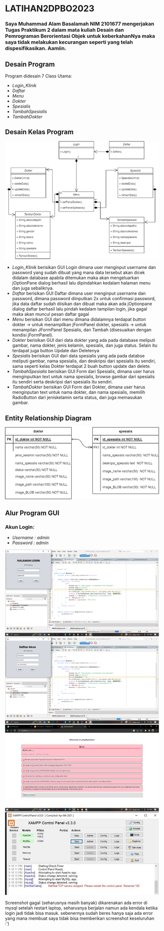 # LATIHAN2DPBO2023
### Saya Muhammad Alam Basalamah NIM 2101677 mengerjakan Tugas Praktikum 2 dalam mata kuliah Desain dan Pemrograman Berorientasi Objek untuk keberkahanNya maka saya tidak melakukan kecurangan seperti yang telah dispesifikasikan. Aamiin.

## Desain Program
Program didesain 7 Class Utama:
* *Login_Klinik*
* *Daftar*
* *Menu*
* *Dokter*
* *Spesialis*
* *TambahSpesialis*
* *TambahDokter*

## Desain Kelas Program
![Screenshot](https://github.com/basalamahalam/TP2DPBO2023/blob/main/screenshot/UML.drawio%20(1).png)

* *Login_Klinik* berisikan GUI Login dimana user menginput username dan password yang sudah dibuat yang mana data tersebut akan dicek didalam database apabila ditemukan
maka akan mengeluarkan jOptionPane dialog berhasil lalu dipindahkan kedalam halaman menu dan juga sebaliknya.
* *Daftar* berisikan GUI Daftar dimana user menginput username dan password, dimana password diinputkan 2x untuk confirmasi password, jika data daftar sudah diisikan
dan dibuat maka akan ada jOptionpane dialog daftar berhasil lalu pindah kedalam tampilan login, jika gagal maka akan muncul pesan daftar gagal
* *Menu* berisikan GUI dari menu dimana didalamnya terdapat button dokter -> untuk menampilkan jFormPanel dokter, spesialis -> untuk menampilan JFormPanel Spesialis, dan Tambah (disesuaikan dengan kondisi jFormPanel).
* *Dokter* berisikan GUI dari data dokter yang ada pada database meliputi gambar, nama dokter, jenis kelamin, spesialis, dan juga status. Selain itu terdapat juga button Update dan Deletenya
* *Spesialis* berisikan GUI dari data spesialis yang ada pada databse meliputi gambar, nama spesialis, dan deskripsi dari spesialis itu sendiri, sama seperti kelas Dokter terdapat 2 buah button update dan delete.
* *TambahSpesialis* berisikan GUI Form dari Spesialis, dimana user harus menginputkan text untuk nama spesialis, browse gambar dari spesialis itu sendiri serta deskripsi dari spesialis itu sendiri.
* *TambahDokter* berisikan GUI Form dari Dokter, dimana user harus menginputan text untuk nama dokter, dan nama spesialis, memilih RadioButton dari jeniskelamin serta status, dan juga memasukan gambar.

## Entity Relationship Diagram
![Screenshot](https://github.com/basalamahalam/TP2DPBO2023/blob/main/screenshot/erd.drawio%20(1).png)

## Alur Program GUI
### Akun Login:
* *Username : admin*
* *Password : admin*

![Screenshot](https://github.com/basalamahalam/TP2DPBO2023/blob/main/screenshot/Screenshot%20(1084).png)
![Screenshot](https://github.com/basalamahalam/TP2DPBO2023/blob/main/screenshot/Screenshot%20(1085).png)
![Screenshot](https://github.com/basalamahalam/TP2DPBO2023/blob/main/screenshot/Screenshot%20(1088).png)
![Screenshot](https://github.com/basalamahalam/TP2DPBO2023/blob/main/screenshot/WhatsApp%20Image%202023-04-12%20at%2021.26.00.jpeg)

Screenshot gagal (seharusnya masih banyak) dikarenakan ada error di mysql setelah restart laptop, seharusnya berjalan namun ada kendala ketika login jadi tidak bisa masuk. sebenernya sudah beres hanya saja ada error yang mana membuat saya tidak bisa memberikan screenshot keseluruhan :')
